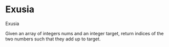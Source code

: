 # Exusia
Exusia

Given an array of integers nums and an integer target, return indices of the two numbers such that they add up to target.
